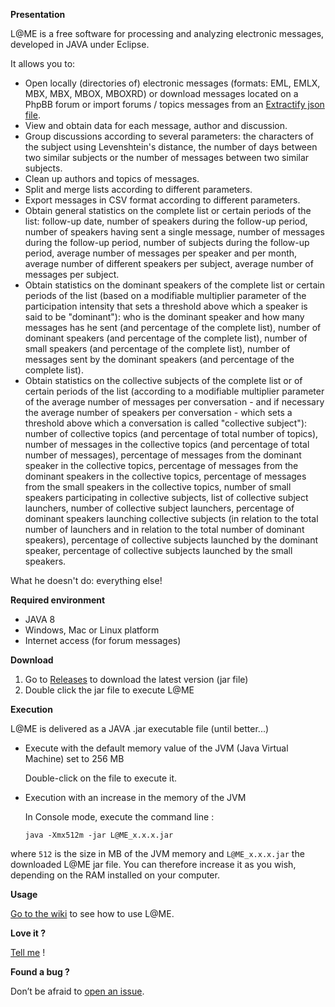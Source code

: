 **Presentation**

L@ME is a free software for processing and analyzing electronic messages, developed in JAVA under Eclipse.

It allows you to:

* Open locally (directories of) electronic messages (formats: EML, EMLX, MBX, MBX, MBOX, MBOXRD) or download messages located on a PhpBB forum or import forums / topics messages from an [Extractify json file](https://github.com/fredericvergnaud/extractify).
* View and obtain data for each message, author and discussion.
* Group discussions according to several parameters: the characters of the subject using Levenshtein's distance, the number of days between two similar subjects or the number of messages between two similar subjects.
* Clean up authors and topics of messages.
* Split and merge lists according to different parameters.
* Export messages in CSV format according to different parameters.
* Obtain general statistics on the complete list or certain periods of the list: follow-up date, number of speakers during the follow-up period, number of speakers having sent a single message, number of messages during the follow-up period, number of subjects during the follow-up period, average number of messages per speaker and per month, average number of different speakers per subject, average number of messages per subject.
* Obtain statistics on the dominant speakers of the complete list or certain periods of the list (based on a modifiable multiplier parameter of the participation intensity that sets a threshold above which a speaker is said to be "dominant"): who is the dominant speaker and how many messages has he sent (and percentage of the complete list), number of dominant speakers (and percentage of the complete list), number of small speakers (and percentage of the complete list), number of messages sent by the dominant speakers (and percentage of the complete list).
* Obtain statistics on the collective subjects of the complete list or of certain periods of the list (according to a modifiable multiplier parameter of the average number of messages per conversation - and if necessary the average number of speakers per conversation - which sets a threshold above which a conversation is called "collective subject"): number of collective topics (and percentage of total number of topics), number of messages in the collective topics (and percentage of total number of messages), percentage of messages from the dominant speaker in the collective topics, percentage of messages from the dominant speakers in the collective topics, percentage of messages from the small speakers in the collective topics, number of small speakers participating in collective subjects, list of collective subject launchers, number of collective subject launchers, percentage of dominant speakers launching collective subjects (in relation to the total number of launchers and in relation to the total number of dominant speakers), percentage of collective subjects launched by the dominant speaker, percentage of collective subjects launched by the small speakers.

What he doesn't do: everything else!

**Required environment**

* JAVA 8
* Windows, Mac or Linux platform
* Internet access (for forum messages)

**Download**

 1. Go to [Releases](https://github.com/fredericvergnaud/lame/releases) to download the latest version (jar file)
 2. Double click the jar file to execute L@ME
 
 **Execution**

L@ME is delivered as a JAVA .jar executable file (until better...)

* Execute with the default memory value of the JVM (Java Virtual Machine) set to 256 MB

  Double-click on the file to execute it.
 
* Execution with an increase in the memory of the JVM

  In Console mode, execute the command line :
 
    `java -Xmx512m -jar L@ME_x.x.x.jar`
    
where `512` is the size in MB of the JVM memory and `L@ME_x.x.x.jar` the downloaded L@ME jar file. You can therefore increase it as you wish, depending on the RAM installed on your computer.

 **Usage**
 
 [Go to the wiki](https://github.com/fredericvergnaud/lame/wiki) to see how to use L@ME.

**Love it ?** 

[Tell me](mailto:frederic.vergnaud@mines-paristech.fr) !

**Found a bug ?**

Don’t be afraid to [open an issue](https://github.com/fredericvergnaud/lame/issues).
 

